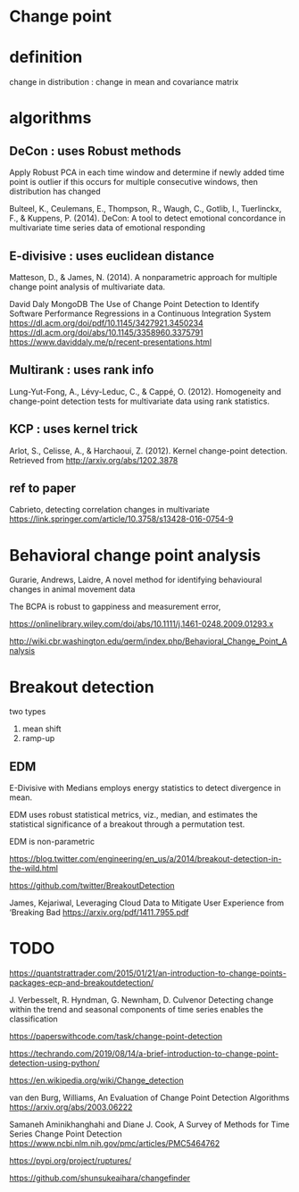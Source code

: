 
# Change point

# definition

change in distribution : change in mean and covariance matrix

# algorithms

## DeCon : uses Robust methods

Apply Robust PCA in each time window and determine if newly added time point is outlier
if this occurs for multiple consecutive windows, then distribution has changed

Bulteel, K., Ceulemans, E., Thompson, R., Waugh, C., Gotlib, I., Tuerlinckx, F., & Kuppens, P. (2014). DeCon: A tool to detect emotional concordance in multivariate time series data of emotional responding

## E-divisive : uses euclidean distance

Matteson, D., & James, N. (2014). A nonparametric approach for multiple change point analysis of multivariate data. 

David Daly MongoDB The Use of Change Point Detection to Identify Software Performance Regressions in a Continuous Integration System
https://dl.acm.org/doi/pdf/10.1145/3427921.3450234
https://dl.acm.org/doi/abs/10.1145/3358960.3375791
https://www.daviddaly.me/p/recent-presentations.html

## Multirank : uses rank info

Lung-Yut-Fong, A., Lévy-Leduc, C., & Cappé, O. (2012). Homogeneity and change-point detection tests for multivariate data using rank statistics.

## KCP : uses kernel trick

Arlot, S., Celisse, A., & Harchaoui, Z. (2012). Kernel change-point detection. Retrieved from http://arxiv.org/abs/1202.3878


## ref to paper
 
Cabrieto, detecting correlation changes in multivariate
https://link.springer.com/article/10.3758/s13428-016-0754-9

# Behavioral change point analysis


Gurarie, Andrews, Laidre, A novel method for identifying behavioural changes in animal movement data

The BCPA is robust to gappiness and measurement error,

https://onlinelibrary.wiley.com/doi/abs/10.1111/j.1461-0248.2009.01293.x

http://wiki.cbr.washington.edu/qerm/index.php/Behavioral_Change_Point_Analysis

# Breakout detection 

two types
1. mean shift
2. ramp-up

## EDM

E-Divisive with Medians employs energy statistics to detect divergence in mean.

EDM uses robust statistical metrics, viz., median, and estimates the statistical significance of a breakout through a permutation test.

EDM is non-parametric


https://blog.twitter.com/engineering/en_us/a/2014/breakout-detection-in-the-wild.html

https://github.com/twitter/BreakoutDetection

James, Kejariwal, Leveraging Cloud Data to Mitigate User Experience from ‘Breaking Bad
https://arxiv.org/pdf/1411.7955.pdf

# TODO

https://quantstrattrader.com/2015/01/21/an-introduction-to-change-points-packages-ecp-and-breakoutdetection/


J. Verbesselt, R. Hyndman, G. Newnham, D. Culvenor 
Detecting change within the trend and seasonal components of time series enables the classification 

https://paperswithcode.com/task/change-point-detection

https://techrando.com/2019/08/14/a-brief-introduction-to-change-point-detection-using-python/

https://en.wikipedia.org/wiki/Change_detection

van den Burg, Williams, An Evaluation of Change Point Detection Algorithms
https://arxiv.org/abs/2003.06222

Samaneh Aminikhanghahi and Diane J. Cook, A Survey of Methods for Time Series Change Point Detection
https://www.ncbi.nlm.nih.gov/pmc/articles/PMC5464762

https://pypi.org/project/ruptures/

https://github.com/shunsukeaihara/changefinder
